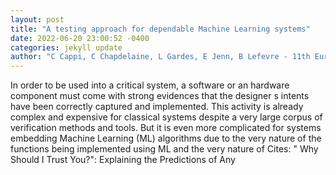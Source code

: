 ```yaml
--- 
layout: post 
title: "A testing approach for dependable Machine Learning systems" 
date: 2022-06-20 23:00:52 -0400 
categories: jekyll update 
author: "C Cappi, C Chapdelaine, L Gardes, E Jenn, B Lefevre - 11th European Congress on , 2022" 
--- 
```

In order to be used into a critical system, a software or an hardware component must come with strong evidences that the designer s intents have been correctly captured and implemented. This activity is already complex and expensive for classical systems despite a very large corpus of verification methods and tools. But it is even more complicated for systems embedding Machine Learning (ML) algorithms due to the very nature of the functions being implemented using ML and the very nature of Cites: " Why Should I Trust You?": Explaining the Predictions of Any